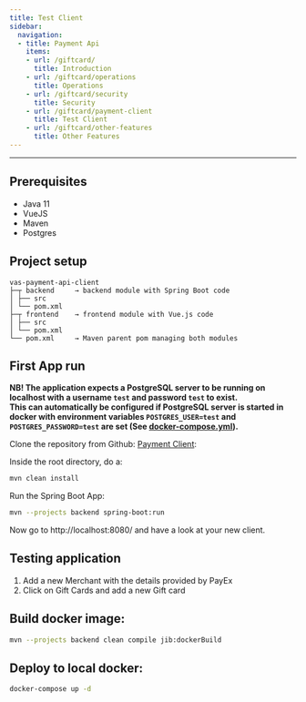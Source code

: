 ```yaml
---
title: Test Client
sidebar:
  navigation:
  - title: Payment Api
    items:
    - url: /giftcard/
      title: Introduction
    - url: /giftcard/operations
      title: Operations
    - url: /giftcard/security
      title: Security
    - url: /giftcard/payment-client
      title: Test Client
    - url: /giftcard/other-features
      title: Other Features
---
```


----
## Prerequisites 

* Java 11
* VueJS
* Maven
* Postgres

## Project setup

```
vas-payment-api-client
├─┬ backend     → backend module with Spring Boot code
│ ├── src
│ └── pom.xml
├─┬ frontend    → frontend module with Vue.js code
│ ├── src
│ └── pom.xml
└── pom.xml     → Maven parent pom managing both modules
```

## First App run

__NB! The application expects a PostgreSQL server to be running on localhost with a username `test` and password `test` to exist.__  
__This can automatically be configured if PostgreSQL server is started in docker with environment variables `POSTGRES_USER=test` and `POSTGRES_PASSWORD=test` are set (See [docker-compose.yml](https://github.com/PayEx/vas-payment-api-client/blob/master/docker-compose.yml)).__ 

Clone the repository from Github: [Payment Client](https://github.com/PayEx/vas-payment-api-client): 

Inside the root directory, do a: 

```bash
mvn clean install
```

Run the Spring Boot App:

```bash
mvn --projects backend spring-boot:run
```

Now go to http://localhost:8080/ and have a look at your new client.

## Testing application

1. Add a new Merchant with the details provided by PayEx
2. Click on Gift Cards and add a new Gift card
 

## Build docker image:
```bash
mvn --projects backend clean compile jib:dockerBuild
```
    
## Deploy to local docker:
```bash
docker-compose up -d    
```